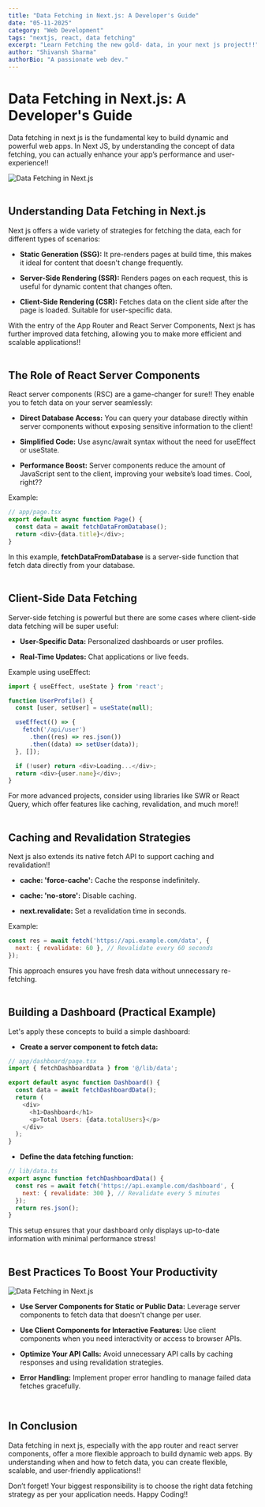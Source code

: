 ```yaml
---
title: "Data Fetching in Next.js: A Developer's Guide"
date: "05-11-2025"
category: "Web Development"
tags: "nextjs, react, data fetching"
excerpt: "Learn Fetching the new gold- data, in your next js project!!"
author: "Shivansh Sharma"
authorBio: "A passionate web dev."
---
```


# Data Fetching in Next.js: A Developer's Guide
Data fetching in next js is the fundamental key to build dynamic and powerful web apps. In Next JS, by understanding the concept of data fetching, you can actually enhance your app’s performance and user- experience!!

![Data Fetching in Next.js](/blog-3-1.jpg)
<br><br>
## Understanding Data Fetching in Next.js
Next js offers a wide variety of strategies for fetching the data, each for different types of scenarios: 

* **Static Generation (SSG):** It pre-renders pages at build time, this makes it ideal for content that doesn't change frequently.


* **Server-Side Rendering (SSR):** Renders pages on each request, this is useful for dynamic content that changes often.


* **Client-Side Rendering (CSR):** Fetches data on the client side after the page is loaded. Suitable for user-specific data.


With the entry of the App Router and React Server Components, Next js has further improved data fetching, allowing you to make more efficient and scalable applications!!
<br><br>

## The Role of React Server Components

React server components (RSC) are a game-changer for sure!! They enable you to fetch data on your server seamlessly:
* **Direct Database Access:** You can query your database directly within server components without exposing sensitive information to the client!


* **Simplified Code:** Use async/await syntax without the need for useEffect or useState.


* **Performance Boost:** Server components reduce the amount of JavaScript sent to the client, improving your website’s load times. Cool, right??


Example:
```js
// app/page.tsx
export default async function Page() {
  const data = await fetchDataFromDatabase();
  return <div>{data.title}</div>;
}
```

In this example, **fetchDataFromDatabase** is a server-side function that fetch data directly from your database.
<br><br>
## Client-Side Data Fetching
Server-side fetching is powerful but there are some cases where client-side data fetching will be super useful:
* **User-Specific Data:** Personalized dashboards or user profiles.


* **Real-Time Updates:** Chat applications or live feeds.


Example using useEffect:
```js
import { useEffect, useState } from 'react';

function UserProfile() {
  const [user, setUser] = useState(null);

  useEffect(() => {
    fetch('/api/user')
      .then((res) => res.json())
      .then((data) => setUser(data));
  }, []);

  if (!user) return <div>Loading...</div>;
  return <div>{user.name}</div>;
}
```
For more advanced projects, consider using libraries like SWR or React Query, which offer features like caching, revalidation, and much more!!
<br><br>
## Caching and Revalidation Strategies
Next js also extends its native fetch API to support caching and revalidation!!
* **cache: 'force-cache':** Cache the response indefinitely.


* **cache: 'no-store':** Disable caching.


* **next.revalidate:** Set a revalidation time in seconds.


Example:
```js
const res = await fetch('https://api.example.com/data', {
  next: { revalidate: 60 }, // Revalidate every 60 seconds
});
```
This approach ensures you have fresh data without unnecessary re-fetching.
<br><br>
## Building a Dashboard (Practical Example)
Let's apply these concepts to build a simple dashboard:
* **Create a server component to fetch data:**

```js
// app/dashboard/page.tsx
import { fetchDashboardData } from '@/lib/data';

export default async function Dashboard() {
  const data = await fetchDashboardData();
  return (
    <div>
      <h1>Dashboard</h1>
      <p>Total Users: {data.totalUsers}</p>
    </div>
  );
}
```
* **Define the data fetching function:**

```js
// lib/data.ts
export async function fetchDashboardData() {
  const res = await fetch('https://api.example.com/dashboard', {
    next: { revalidate: 300 }, // Revalidate every 5 minutes
  });
  return res.json();
}
```
This setup ensures that your dashboard only displays up-to-date information with minimal performance stress!
<br><br>
## Best Practices To Boost Your Productivity

![Data Fetching in Next.js](/blog-3-2.jpg)

* **Use Server Components for Static or Public Data:** Leverage server components to fetch data that doesn't change per user.


* **Use Client Components for Interactive Features:** Use client components when you need interactivity or access to browser APIs.


* **Optimize Your API Calls:** Avoid unnecessary API calls by caching responses and using revalidation strategies.


* **Error Handling:** Implement proper error handling to manage failed data fetches gracefully.

<br>

## In Conclusion

Data fetching in next js, especially with the app router and react server components, offer a more flexible approach to build dynamic web apps. By understanding when and how to fetch data, you can create flexible, scalable, and user-friendly applications!!

Don’t forget! Your biggest responsibility is to choose the right data fetching strategy as per your application needs. Happy Coding!!

##


